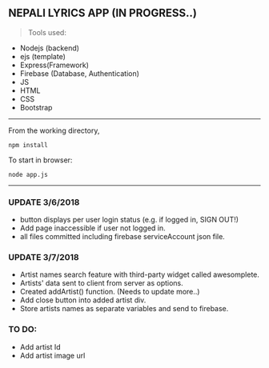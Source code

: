 ## NEPALI LYRICS APP (IN PROGRESS..)

>Tools used:

- Nodejs (backend)
- ejs (template)
- Express(Framework)
- Firebase (Database, Authentication)
- JS
- HTML
- CSS
- Bootstrap 
--- 

From the working directory,
```terminal
npm install
```

To start in browser: 
```terminal
node app.js
```
---
### UPDATE 3/6/2018

- button displays per user login status (e.g. if logged in, SIGN OUT!)
- Add page inaccessible if user not logged in.
- all files committed including firebase serviceAccount json file.
### UPDATE 3/7/2018
- Artist names search feature with third-party widget called awesomplete.
- Artists' data sent to client from server as options.
- Created addArtist() function. (Needs to update more..)
- Add close button into added artist div.
- Store artists names as separate variables and send to firebase.

### TO DO:
- Add artist Id
- Add artist image url


